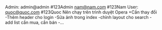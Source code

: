 ﻿Admin: admin@admin #123Admin
	nam@nam.com #123Nam
User: quoc@quoc.com #123Quoc
Nên chạy trên trình duyệt Opera
+Cần thay đổi
 -Thêm header cho login
 -Sửa ảnh trong index
 -chỉnh layout cho search
 -add list cần mua, cần bán
 -...
